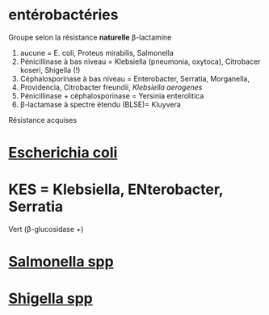 # entérobactéries



Groupe selon la résistance **naturelle** β-lactamine 

1. aucune = E. coli, Proteus mirabilis, Salmonella 
2. Pénicillinase à bas niveau = Klebsiella (pneumonia, oxytoca), Citrobacer koseri, Shigella (!) 
3. Céphalosporinase à bas niveau = Enterobacter, Serratia, Morganella,
4. Providencia, Citrobacter freundii, _Klebsiella aerogenes_ 
5. Pénicillinase + céphalosporinase = Yersinia enterolitica 
6. β-lactamase à spectre étendu (BLSE)= Kluyvera 

Résistance acquises 


# [Escherichia coli](#escherichia-colinorgmd)



# KES = Klebsiella, ENterobacter, Serratia


Vert (β-glucosidase +) 


# [Salmonella spp](#salmonella-sppnorgmd)



# [Shigella spp](#shigella-sppnorgmd)

